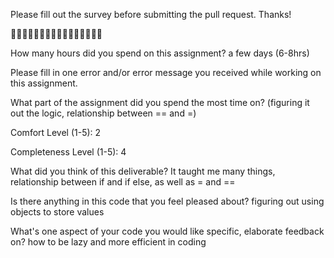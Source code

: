 Please fill out the survey before submitting the pull request. Thanks!

🚀🚀🚀🚀🚀🚀🚀🚀🚀🚀🚀🚀🚀🚀🚀🚀

How many hours did you spend on this assignment?
a few days (6-8hrs)

Please fill in one error and/or error message you received while working on this assignment.

What part of the assignment did you spend the most time on?
(figuring it out the logic, relationship between == and =)

Comfort Level (1-5): 2

Completeness Level (1-5): 4

What did you think of this deliverable? It taught me many things, relationship between if and if else, as well as = and ==

Is there anything in this code that you feel pleased about?
figuring out using objects to store values

What's one aspect of your code you would like specific, elaborate feedback on?
how to be lazy and more efficient in coding
